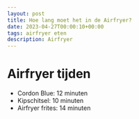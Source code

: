 ```yaml
---
layout: post
title: Hoe lang moet het in de Airfryer?
date: 2023-04-27T00:00:10+00:00
tags: airfryer eten
description: Airfryer
---
```

# Airfryer tijden

- Cordon Blue: 12 minuten
- Kipschitsel: 10 minuten
- Airfryer frites: 14 minuten

